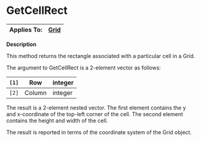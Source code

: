 




<h1 class="heading"><span class="name">GetCellRect</span></h1>

| Applies To: | [Grid](../a-z/grid.md) |
| --- | ---  |


**Description**


This method returns the rectangle associated with a particular cell in a Grid.


The argument to GetCellRect is a 2-element vector as follows:


| `[1]` | Row | integer |
| --- | --- | ---  |
| `[2]` | Column | integer |


The result is a 2-element nested vector. The first element contains the y and x-coordinate of the top-left corner of the cell. The second element contains the height and width of the cell.


The result is reported in terms of the coordinate system of the Grid object.



